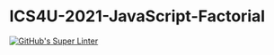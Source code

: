 # ICS4U-2021-JavaScript-Factorial
[![GitHub's Super Linter](https://github.com/patrick-gemmell/ICS4U-2021-JavaScript-Factorial/workflows/GitHub's%20Super%20Linter/badge.svg)](https://github.com/patrick-gemmell/ICS4U-2021-JavaScript-Factorial/actions)
